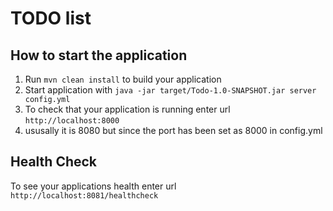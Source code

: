 # TODO list

How to start the application
---

1. Run `mvn clean install` to build your application
1. Start application with `java -jar target/Todo-1.0-SNAPSHOT.jar server config.yml`
1. To check that your application is running enter url `http://localhost:8000`
1. ususally it is 8080 but since the port has been set as 8000 in config.yml  
   

Health Check
---

To see your applications health enter url `http://localhost:8081/healthcheck`
